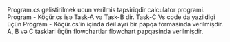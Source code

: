 Program.cs gelistirilmek ucun verilmis tapsiriqdir calculator programi.
Program - Köçür.cs isə Task-A və Task-B dir.
Task-C Vs code da yazildigi üçün Program - Köçür.cs'in içində deil ayri bir papqa formasinda verilmişdir.
A, B və C tasklari üçün flowchartlar flowchart papqasinda verilmişdir.
